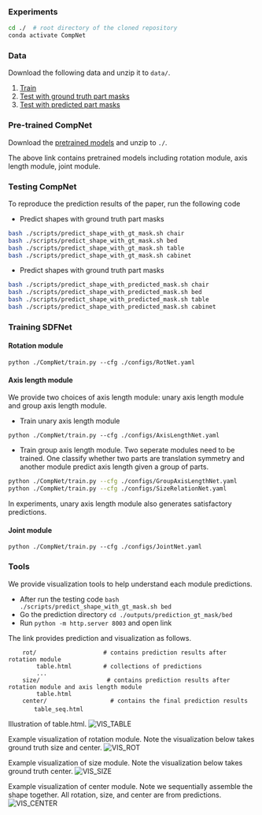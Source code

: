 ### Experiments
```bash
cd ./  # root directory of the cloned repository
conda activate CompNet
```

### Data
Download the following data and unzip it to ```data/```.

1. [Train](https://drive.google.com/file/d/18LCdtMjqSgYGuBWiC2XbXdH-eKGuj88v/view?usp=sharing)
1. [Test with ground truth part masks](https://drive.google.com/file/d/1t9v1gkVOWSbqywoJfhFMkTEV8Js6-hTD/view?usp=sharing)
1. [Test with predicted part masks](https://drive.google.com/file/d/11vaWSWCWsTPmBxVsWy4L7Wo8rX1eNP6q/view?usp=sharing)

### Pre-trained CompNet
Download the [pretrained models](https://drive.google.com/file/d/1BBQrXD91OXHJ3lPfuEbbxPXXfyeI104h/view?usp=sharing) and unzip to ```./```.

The above link contains pretrained models including rotation module, axis length module, joint module.

### Testing CompNet
To reproduce the prediction results of the paper, run the following code

* Predict shapes with ground truth part masks 
```bash
bash ./scripts/predict_shape_with_gt_mask.sh chair
bash ./scripts/predict_shape_with_gt_mask.sh bed
bash ./scripts/predict_shape_with_gt_mask.sh table
bash ./scripts/predict_shape_with_gt_mask.sh cabinet
```
* Predict shapes with ground truth part masks 
```bash
bash ./scripts/predict_shape_with_predicted_mask.sh chair
bash ./scripts/predict_shape_with_predicted_mask.sh bed
bash ./scripts/predict_shape_with_predicted_mask.sh table
bash ./scripts/predict_shape_with_predicted_mask.sh cabinet
```

### Training SDFNet

#### Rotation module 
```python ./CompNet/train.py --cfg ./configs/RotNet.yaml```
#### Axis length module 
We provide two choices of axis length module: unary axis length module and group axis length module. 
* Train unary axis length module

```python ./CompNet/train.py --cfg ./configs/AxisLengthNet.yaml```
* Train group axis length module. Two seperate modules need to be trained. One classify whether two parts are translation symmetry and another module predict axis length given a group of parts. 
```bash
python ./CompNet/train.py --cfg ./configs/GroupAxisLengthNet.yaml 
python ./CompNet/train.py --cfg ./configs/SizeRelationNet.yaml 
```

In experiments, unary axis length module also generates satisfactory predictions.
#### Joint module 
```python ./CompNet/train.py --cfg ./configs/JointNet.yaml```


### Tools 
We provide visualization tools to help understand each module predictions. 

- After run the testing code ```bash ./scripts/predict_shape_with_gt_mask.sh bed```
- Go the prediction directory  ```cd ./outputs/prediction_gt_mask/bed```
- Run ```python -m http.server 8003``` and open link

The link provides prediction and visualization as follows.
```
    rot/                   # contains prediction results after rotation module
        table.html         # collections of predictions
        ...    
    size/                   # contains prediction results after rotation module and axis length module
        table.html
    center/                  # contains the final prediction results
    　　table_seq.html
```
Illustration of table.html. 
![VIS_TABLE](../doc/vis_table.png)

Example visualization of rotation module. Note the visualization below takes ground truth size and center.
![VIS_ROT](../doc/vis_rot_module.png)

Example visualization of size module. Note the visualization below takes ground truth center.
![VIS_SIZE](../doc/vis_size_module.png)

Example visualization of center module. Note we sequentially assemble the shape together. All rotation, size, and center are from predictions.
![VIS_CENTER](../doc/vis_joint_module.png)

